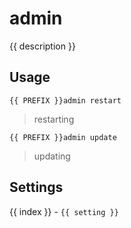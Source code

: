 # admin

<script setup>
import { PREFIX } from "../../helpers/constants.js"
import { settings as s } from "../../settings/admin.js"
const { description, ...settings } = s
import Emote from "./components/Emote.vue"
const peepoStrokeUrl = "https://cdn.7tv.app/emote/60abf6a14ef7db1ec1dff6ed/1x.webp"
const borpaSpinUrl = "https://static-cdn.jtvnw.net/emoticons/v2/emotesv2_447df256f3b1412b9fa0dfd3e9b6d84c/default/dark/1.0"
</script>

{{ description }}

## Usage

`{{ PREFIX }}admin restart`

> <span style="display: flex;">restarting <Emote :url=peepoStrokeUrl /></span>

`{{ PREFIX }}admin update`

> <span style="display: flex;">updating <Emote :url=borpaSpinUrl /></span>

## Settings
<div v-for="(setting, index) in settings">
{{ index }} - <code>{{ setting }}</code>
</div>
